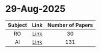 # 29-Aug-2025

| Subject | Link | Number of Papers |
|:-----:|:----:|:----------------:|
| RO | [Link](https://github.com/KJaebye/EmbodiedAI-Robotics-arXiv-Daily-Reporter/tree/main/29-Aug-2025/RO) | 30 |
| AI | [Link](https://github.com/KJaebye/EmbodiedAI-Robotics-arXiv-Daily-Reporter/tree/main/29-Aug-2025/AI) | 131 |
